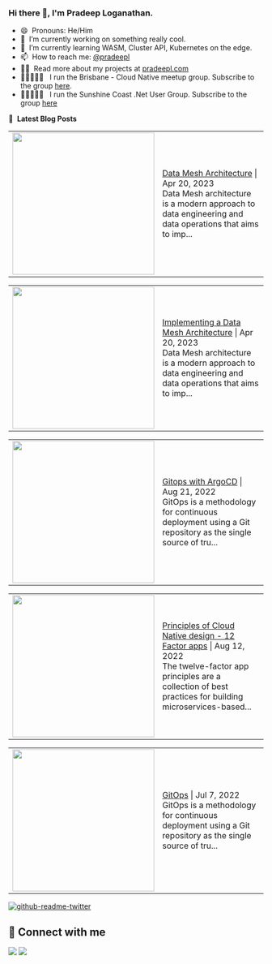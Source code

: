 ### Hi there 👋, I'm Pradeep Loganathan.

- 😄 &nbsp;Pronouns: He/Him
- 🔭 &nbsp;I’m currently working on something really cool.
- 🌱 &nbsp;I’m currently learning WASM, Cluster API, Kubernetes on the edge.
- 📫 &nbsp;How to reach me: [@pradeepl](https://twitter.com/pradeepl)
- 👨‍💻 &nbsp;Read more about my projects at [pradeepl.com](https://pradeepl.com)
- 🧑🏾‍🤝‍🧑🏽 &nbsp; I run the Brisbane - Cloud Native meetup group. Subscribe to the group [here](https://www.meetup.com/cloudnative-bne/).
- 🧑🏾‍🤝‍🧑🏽 &nbsp; I run the Sunshine Coast .Net User Group. Subscribe to the group [here](https://www.meetup.com/scozure/)




📕 &nbsp;**Latest Blog Posts**
<!-- BLOG-POST-LIST:START --><table style="width:100%"><tr><td style="width:150px"><a href="https://pradeepl.com/blog/data-mesh-architecture/"><img width="280px" src=""></a></td><td><a href="https://pradeepl.com/blog/data-mesh-architecture/">Data Mesh Architecture</a> | Apr 20, 2023 <br> Data Mesh architecture is a modern approach to data engineering and data operations that aims to imp...</td></tr></table>
<table style="width:100%"><tr><td style="width:150px"><a href="https://pradeepl.com/blog/implementing-data-mesh-architecture/"><img width="280px" src=""></a></td><td><a href="https://pradeepl.com/blog/implementing-data-mesh-architecture/">Implementing a Data Mesh Architecture</a> | Apr 20, 2023 <br> Data Mesh architecture is a modern approach to data engineering and data operations that aims to imp...</td></tr></table>
<table style="width:100%"><tr><td style="width:150px"><a href="https://pradeepl.com/blog/gitops-with-argocd/"><img width="280px" src=""></a></td><td><a href="https://pradeepl.com/blog/gitops-with-argocd/">Gitops with ArgoCD</a> | Aug 21, 2022 <br> GitOps is a methodology for continuous deployment using a Git repository as the single source of tru...</td></tr></table>
<table style="width:100%"><tr><td style="width:150px"><a href="https://pradeepl.com/blog/12-factor-cloud-native-apps/"><img width="280px" src=""></a></td><td><a href="https://pradeepl.com/blog/12-factor-cloud-native-apps/">Principles of Cloud Native design - 12 Factor apps</a> | Aug 12, 2022 <br> The twelve-factor app principles are a collection of best practices for building microservices-based...</td></tr></table>
<table style="width:100%"><tr><td style="width:150px"><a href="https://pradeepl.com/blog/gitops/"><img width="280px" src=""></a></td><td><a href="https://pradeepl.com/blog/gitops/">GitOps</a> | Jul 7, 2022 <br> GitOps is a methodology for continuous deployment using a Git repository as the single source of tru...</td></tr></table>
<!-- BLOG-POST-LIST:END -->


[![github-readme-twitter](https://github-readme-twitter.gazf.vercel.app/api?id=pradeepl)](https://twitter.com/pradeepl)


## 📌 Connect with me

<a href="https://www.linkedin.com/in/pradeeploganathan/"><img src="https://img.shields.io/badge/linkedin-%230077B5.svg?style=for-the-badge&logo=linkedin&logoColor=white"></img></a>
<a href="https://twitter.com/pradeepl"><img src="https://img.shields.io/twitter/follow/pradeepl?style=social"></img></a>

